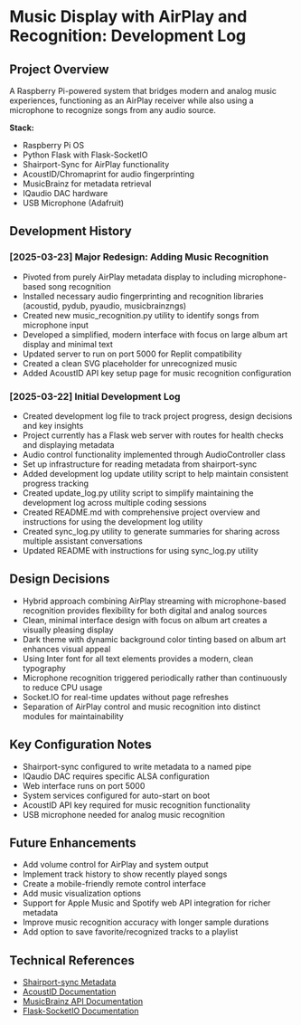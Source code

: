 # Music Display with AirPlay and Recognition: Development Log

## Project Overview
A Raspberry Pi-powered system that bridges modern and analog music experiences, functioning as an AirPlay receiver while also using a microphone to recognize songs from any audio source.

**Stack:**
- Raspberry Pi OS
- Python Flask with Flask-SocketIO
- Shairport-Sync for AirPlay functionality
- AcoustID/Chromaprint for audio fingerprinting
- MusicBrainz for metadata retrieval
- IQaudio DAC hardware
- USB Microphone (Adafruit)

## Development History

### [2025-03-23] Major Redesign: Adding Music Recognition
- Pivoted from purely AirPlay metadata display to including microphone-based song recognition
- Installed necessary audio fingerprinting and recognition libraries (acoustid, pydub, pyaudio, musicbrainzngs)
- Created new music_recognition.py utility to identify songs from microphone input
- Developed a simplified, modern interface with focus on large album art display and minimal text
- Updated server to run on port 5000 for Replit compatibility
- Created a clean SVG placeholder for unrecognized music
- Added AcoustID API key setup page for music recognition configuration

### [2025-03-22] Initial Development Log
- Created development log file to track project progress, design decisions and key insights
- Project currently has a Flask web server with routes for health checks and displaying metadata
- Audio control functionality implemented through AudioController class
- Set up infrastructure for reading metadata from shairport-sync
- Added development log update utility script to help maintain consistent progress tracking
- Created update_log.py utility script to simplify maintaining the development log across multiple coding sessions
- Created README.md with comprehensive project overview and instructions for using the development log utility
- Created sync_log.py utility to generate summaries for sharing across multiple assistant conversations
- Updated README with instructions for using sync_log.py utility

## Design Decisions
- Hybrid approach combining AirPlay streaming with microphone-based recognition provides flexibility for both digital and analog sources
- Clean, minimal interface design with focus on album art creates a visually pleasing display
- Dark theme with dynamic background color tinting based on album art enhances visual appeal
- Using Inter font for all text elements provides a modern, clean typography
- Microphone recognition triggered periodically rather than continuously to reduce CPU usage
- Socket.IO for real-time updates without page refreshes
- Separation of AirPlay control and music recognition into distinct modules for maintainability

## Key Configuration Notes
- Shairport-sync configured to write metadata to a named pipe
- IQaudio DAC requires specific ALSA configuration
- Web interface runs on port 5000
- System services configured for auto-start on boot
- AcoustID API key required for music recognition functionality
- USB microphone needed for analog music recognition

## Future Enhancements
- Add volume control for AirPlay and system output
- Implement track history to show recently played songs
- Create a mobile-friendly remote control interface
- Add music visualization options
- Support for Apple Music and Spotify web API integration for richer metadata
- Improve music recognition accuracy with longer sample durations
- Add option to save favorite/recognized tracks to a playlist

## Technical References
- [Shairport-sync Metadata](https://github.com/mikebrady/shairport-sync/blob/master/METADATA.md)
- [AcoustID Documentation](https://acoustid.org/webservice)
- [MusicBrainz API Documentation](https://musicbrainz.org/doc/MusicBrainz_API)
- [Flask-SocketIO Documentation](https://flask-socketio.readthedocs.io/)